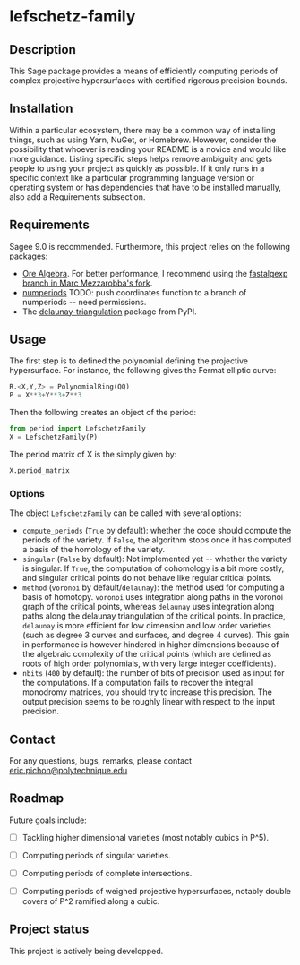 # lefschetz-family


## Description
This Sage package provides a means of efficiently computing periods of complex projective hypersurfaces with certified rigorous precision bounds.


## Installation
Within a particular ecosystem, there may be a common way of installing things, such as using Yarn, NuGet, or Homebrew. However, consider the possibility that whoever is reading your README is a novice and would like more guidance. Listing specific steps helps remove ambiguity and gets people to using your project as quickly as possible. If it only runs in a specific context like a particular programming language version or operating system or has dependencies that have to be installed manually, also add a Requirements subsection.

## Requirements
Sagee 9.0 is recommended. Furthermore, this project relies on the following packages:

- [Ore Algebra](https://github.com/mkauers/ore_algebra). For better performance, I recommend using the [fastalgexp branch in Marc Mezzarobba's fork](https://github.com/mezzarobba/ore_algebra/tree/fastalgexp).
- [numperiods](https://gitlab.inria.fr/lairez/numperiods) TODO: push coordinates function to a branch of numperiods -- need permissions.
- The [delaunay-triangulation](https://pypi.org/project/delaunay-triangulation/) package from PyPI.


## Usage
The first step is to defined the polynomial defining the projective hypersurface. For instance, the following gives the Fermat elliptic curve:
```python
R.<X,Y,Z> = PolynomialRing(QQ)
P = X**3+Y**3+Z**3
```
Then the following creates an object of the period:
```python
from period import LefschetzFamily
X = LefschetzFamily(P)
```
The period matrix of X is the simply given by:
```python
X.period_matrix
```

### Options
The object `LefschetzFamily` can be called with several options:
- `compute_periods` (`True` by default): whether the code should compute the periods of the variety. If `False`, the algorithm stops once it has computed a basis of the homology of the variety.
- `singular` (`False` by default): Not implemented yet -- whether the variety is singular. If `True`, the computation of cohomology is a bit more costly, and singular critical points do not behave like regular critical points.
- `method` (`voronoi` by default/`delaunay`): the method used for computing a basis of homotopy. `voronoi` uses integration along paths in the voronoi graph of the critical points, whereas `delaunay` uses integration along paths along the delaunay triangulation of the critical points. In practice, `delaunay` is more efficient for low dimension and low order varieties (such as degree 3 curves and surfaces, and degree 4 curves). This gain in performance is however hindered in higher dimensions because of the algebraic complexity of the critical points (which are defined as roots of high order polynomials, with very large integer coefficients).
- `nbits` (`400` by default): the number of bits of precision used as input for the computations. If a computation fails to recover the integral  monodromy matrices, you should try to increase this precision. The output precision seems to be roughly linear with respect to the input precision.

## Contact
For any questions, bugs, remarks, please contact [eric.pichon@polytechnique.edu](mailto:eric.pichon@polytechnique.edu)

## Roadmap
Future goals include:
- [ ] Tackling higher dimensional varieties (most notably cubics in P^5).
- [ ] Computing periods of singular varieties.
- [ ] Computing periods of complete intersections.
- [ ] Computing periods of weighed projective hypersurfaces, notably double covers of P^2 ramified along a cubic.


## Project status
This project is actively being developped.
